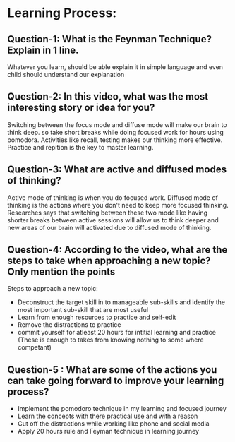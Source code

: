 # Learning Process:
## Question-1: What is the Feynman Technique? Explain in 1 line.
Whatever you learn, should be able explain it in simple language and even child should understand our explanation

## Question-2: In this video, what was the most interesting story or idea for you?
Switching between the focus mode and diffuse mode will make our brain to think deep. so take short breaks while doing focused work for hours using pomodora. Activities like recall, testing makes our thinking more effective. Practice and repition is the key to master learning.

## Question-3: What are active and diffused modes of thinking?
Active mode of thinking is when you do focused work. Diffused mode of thinking is the actions where you don't need to keep more focused thinking. Researches says that switching between these two mode like having shorter breaks between active sessions will allow us to think deeper and new areas of our brain will activated due to diffused mode of thinking.

## Question-4: According to the video, what are the steps to take when approaching a new topic? Only mention the points
Steps to approach a new topic:
* Deconstruct the target skill in to manageable sub-skills and identify the most important sub-skill that are most useful
* Learn from enough resources to practice and self-edit
* Remove the distractions to practice
* commit yourself for atleast 20 hours for intitial learning and practice <br>
(These is enough to takes from knowing nothing to some where competant)

## Question-5 : What are some of the actions you can take going forward to improve your learning process?
* Implement the pomodoro technique in my learning and focused journey
* Learn the concepts with there practical use and with a reason
* Cut off the distractions while working like phone and social media
* Apply 20 hours rule and Feyman technique in learning journey
